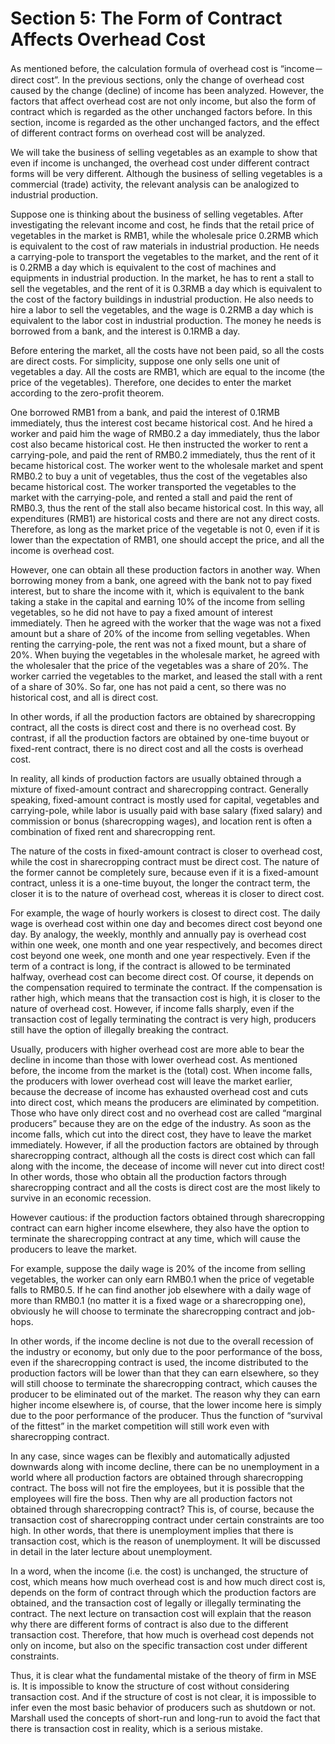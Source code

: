 # Section 5: The Form of Contract Affects Overhead Cost

As mentioned before, the calculation formula of overhead cost is “income－direct cost”. In the previous sections, only the change of overhead cost caused by the change (decline) of income has been analyzed. However, the factors that affect overhead cost are not only income, but also the form of contract which is regarded as the other unchanged factors before. In this section, income is regarded as the other unchanged factors, and the effect of different contract forms on overhead cost will be analyzed.

We will take the business of selling vegetables as an example to show that even if income is unchanged, the overhead cost under different contract forms will be very different. Although the business of selling vegetables is a commercial (trade) activity, the relevant analysis can be analogized to industrial production.

Suppose one is thinking about the business of selling vegetables. After investigating the relevant income and cost, he finds that the retail price of vegetables in the market is RMB1, while the wholesale price 0.2RMB which is equivalent to the cost of raw materials in industrial production. He needs a carrying-pole to transport the vegetables to the market, and the rent of it is 0.2RMB a day which is equivalent to the cost of machines and equipments in industrial production. In the market, he has to rent a stall to sell the vegetables, and the rent of it is 0.3RMB a day which is equivalent to the cost of the factory buildings in industrial production. He also needs to hire a labor to sell the vegetables, and the wage is 0.2RMB a day which is equivalent to the labor cost in industrial production. The money he needs is borrowed from a bank, and the interest is 0.1RMB a day.

Before entering the market, all the costs have not been paid, so all the costs are direct costs. For simplicity, suppose one only sells one unit of vegetables a day. All the costs are RMB1, which are equal to the income (the price of the vegetables). Therefore, one decides to enter the market according to the zero-profit theorem.

One borrowed RMB1 from a bank, and paid the interest of 0.1RMB immediately, thus the interest cost became historical cost. And he hired a worker and paid him the wage of RMB0.2 a day immediately, thus the labor cost also became historical cost. He then instructed the worker to rent a carrying-pole, and paid the rent of RMB0.2 immediately, thus the rent of it became historical cost. The worker went to the wholesale market and spent RMB0.2 to buy a unit of vegetables, thus the cost of the vegetables also became historical cost. The worker transported the vegetables to the market with the carrying-pole, and rented a stall and paid the rent of RMB0.3, thus the rent of the stall also became historical cost. In this way, all expenditures (RMB1) are historical costs and there are not any direct costs. Therefore, as long as the market price of the vegetable is not 0, even if it is lower than the expectation of RMB1, one should accept the price, and all the income is overhead cost.

However, one can obtain all these production factors in another way. When borrowing money from a bank, one agreed with the bank not to pay fixed interest, but to share the income with it, which is equivalent to the bank taking a stake in the capital and earning 10% of the income from selling vegetables, so he did not have to pay a fixed amount of interest immediately. Then he agreed with the worker that the wage was not a fixed amount but a share of 20% of the income from selling vegetables. When renting the carrying-pole, the rent was not a fixed mount, but a share of 20%. When buying the vegetables in the wholesale market, he agreed with the wholesaler that the price of the vegetables was a share of 20%. The worker carried the vegetables to the market, and leased the stall with a rent of a share of 30%. So far, one has not paid a cent, so there was no historical cost, and all is direct cost.

In other words, if all the production factors are obtained by sharecropping contract, all the costs is direct cost and there is no overhead cost. By contrast, if all the production factors are obtained by one-time buyout or fixed-rent contract, there is no direct cost and all the costs is overhead cost.

In reality, all kinds of production factors are usually obtained through a mixture of fixed-amount contract and sharecropping contract. Generally speaking, fixed-amount contract is mostly used for capital, vegetables and carrying-pole, while labor is usually paid with base salary (fixed salary) and commission or bonus (sharecropping wages), and location rent is often a combination of fixed rent and sharecropping rent.

The nature of the costs in fixed-amount contract is closer to overhead cost, while the cost in sharecropping contract must be direct cost. The nature of the former cannot be completely sure, because even if it is a fixed-amount contract, unless it is a one-time buyout, the longer the contract term, the closer it is to the nature of overhead cost, whereas it is closer to direct cost.

For example, the wage of hourly workers is closest to direct cost. The daily wage is overhead cost within one day and becomes direct cost beyond one day. By analogy, the weekly, monthly and annually pay is overhead cost within one week, one month and one year respectively, and becomes direct cost beyond one week, one month and one year respectively. Even if the term of a contract is long, if the contract is allowed to be terminated halfway, overhead cost can become direct cost. Of course, it depends on the compensation required to terminate the contract. If the compensation is rather high, which means that the transaction cost is high, it is closer to the nature of overhead cost. However, if income falls sharply, even if the transaction cost of legally terminating the contract is very high, producers still have the option of illegally breaking the contract.

Usually, producers with higher overhead cost are more able to bear the decline in income than those with lower overhead cost. As mentioned before, the income from the market is the (total) cost. When income falls, the producers with lower overhead cost will leave the market earlier, because the decrease of income has exhausted overhead cost and cuts into direct cost, which means the producers are eliminated by competition. Those who have only direct cost and no overhead cost are called “marginal producers” because they are on the edge of the industry. As soon as the income falls, which cut into the direct cost, they have to leave the market immediately. However, if all the production factors are obtained by through sharecropping contract, although all the costs is direct cost which can fall along with the income, the decease of income will never cut into direct cost! In other words, those who obtain all the production factors through sharecropping contract and all the costs is direct cost are the most likely to survive in an economic recession.

However cautious: if the production factors obtained through sharecropping contract can earn higher income elsewhere, they also have the option to terminate the sharecropping contract at any time, which will cause the producers to leave the market.

For example, suppose the daily wage is 20% of the income from selling vegetables, the worker can only earn RMB0.1 when the price of vegetable falls to RMB0.5. If he can find another job elsewhere with a daily wage of more than RMB0.1 (no matter it is a fixed wage or a sharecropping one), obviously he will choose to terminate the sharecropping contract and job-hops.

In other words, if the income decline is not due to the overall recession of the industry or economy, but only due to the poor performance of the boss, even if the sharecropping contract is used, the income distributed to the production factors will be lower than that they can earn elsewhere, so they will still choose to terminate the sharecropping contract, which causes the producer to be eliminated out of the market. The reason why they can earn higher income elsewhere is, of course, that the lower income here is simply due to the poor performance of the producer. Thus the function of “survival of the fittest” in the market competition will still work even with sharecropping contract.

In any case, since wages can be flexibly and automatically adjusted downwards along with income decline, there can be no unemployment in a world where all production factors are obtained through sharecropping contract. The boss will not fire the employees, but it is possible that the employees will fire the boss. Then why are all production factors not obtained through sharecropping contract? This is, of course, because the transaction cost of sharecropping contract under certain constraints are too high. In other words, that there is unemployment implies that there is transaction cost, which is the reason of unemployment. It will be discussed in detail in the later lecture about unemployment.

In a word, when the income (i.e. the cost) is unchanged, the structure of cost, which means how much overhead cost is and how much direct cost is, depends on the form of contract through which the production factors are obtained, and the transaction cost of legally or illegally terminating the contract. The next lecture on transaction cost will explain that the reason why there are different forms of contract is also due to the different transaction cost. Therefore, that how much is overhead cost depends not only on income, but also on the specific transaction cost under different constraints.

Thus, it is clear what the fundamental mistake of the theory of firm in MSE is. It is impossible to know the structure of cost without considering transaction cost. And if the structure of cost is not clear, it is impossible to infer even the most basic behavior of producers such as shutdown or not. Marshall used the concepts of short-run and long-run to avoid the fact that there is transaction cost in reality, which is a serious mistake.
